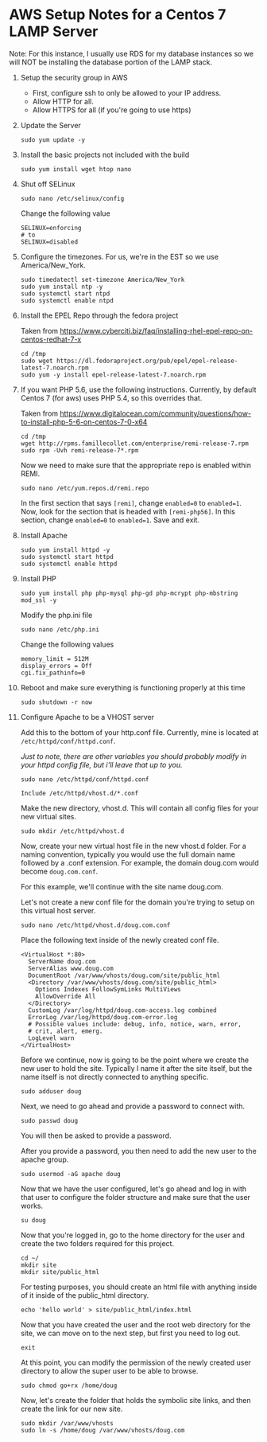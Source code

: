 
# AWS Setup Notes for a Centos 7 LAMP Server

Note: For this instance, I usually use RDS for my database instances so we will NOT be installing the database portion of the LAMP stack.

1. Setup the security group in AWS
    - First, configure ssh to only be allowed to your IP address.
    - Allow HTTP for all.
    - Allow HTTPS for all (if you're going to use https)

2. Update the Server

    ```
    sudo yum update -y
    ```

3. Install the basic projects not included with the build

    ```
    sudo yum install wget htop nano
    ```

4. Shut off SELinux

    ```
    sudo nano /etc/selinux/config
    ```

    Change the following value

    ```
    SELINUX=enforcing
    # to
    SELINUX=disabled
    ```

5. Configure the timezones.  For us, we're in the EST so we use America/New_York.

    ```
    sudo timedatectl set-timezone America/New_York
    sudo yum install ntp -y
    sudo systemctl start ntpd
    sudo systemctl enable ntpd
    ```

6. Install the EPEL Repo through the fedora project

    Taken from https://www.cyberciti.biz/faq/installing-rhel-epel-repo-on-centos-redhat-7-x

    ```
    cd /tmp
    sudo wget https://dl.fedoraproject.org/pub/epel/epel-release-latest-7.noarch.rpm
    sudo yum -y install epel-release-latest-7.noarch.rpm
    ```

7. If you want PHP 5.6, use the following instructions.  Currently, by default Centos 7 (for aws) uses PHP 5.4, so this overrides that.

    Taken from https://www.digitalocean.com/community/questions/how-to-install-php-5-6-on-centos-7-0-x64

    ```
    cd /tmp
    wget http://rpms.famillecollet.com/enterprise/remi-release-7.rpm
    sudo rpm -Uvh remi-release-7*.rpm
    ```

    Now we need to make sure that the appropriate repo is enabled within REMI.

    ```
    sudo nano /etc/yum.repos.d/remi.repo
    ```

    In the first section that says `[remi]`, change `enabled=0` to `enabled=1`.  Now, look for the section that is headed with `[remi-php56]`.  In this section, change `enabled=0` to `enabled=1`. Save and exit.

8. Install Apache

    ```
    sudo yum install httpd -y
    sudo systemctl start httpd
    sudo systemctl enable httpd
    ```

9. Install PHP

    ```
    sudo yum install php php-mysql php-gd php-mcrypt php-mbstring mod_ssl -y
    ```

    Modify the php.ini file

    ```
    sudo nano /etc/php.ini
    ```

    Change the following values

    ```
    memory_limit = 512M
    display_errors = Off
    cgi.fix_pathinfo=0
    ```

10. Reboot and make sure everything is functioning properly at this time

    ```
    sudo shutdown -r now
    ```

11. Configure Apache to be a VHOST server

    Add this to the bottom of your http.conf file.  Currently, mine is located at `/etc/httpd/conf/httpd.conf`.

    _Just to note, there are other variables you should probably modify in your httpd config file, but i'll leave that up to you._

    ```
    sudo nano /etc/httpd/conf/httpd.conf
    ```
    ```
    Include /etc/httpd/vhost.d/*.conf
    ```

    Make the new directory, vhost.d.  This will contain all config files for your new virtual sites.

    ```
    sudo mkdir /etc/httpd/vhost.d
    ```

    Now, create your new virtual host file in the new vhost.d folder. For a naming convention, typically you would use the full domain name followed by a .conf extension.  For example, the domain doug.com would become `doug.com.conf`.

    For this example, we'll continue with the site name doug.com.

    Let's not create a new conf file for the domain you're trying to setup on this virtual host server.

    ```
    sudo nano /etc/httpd/vhost.d/doug.com.conf
    ```

    Place the following text inside of the newly created conf file.

    ```
    <VirtualHost *:80>
      ServerName doug.com
      ServerAlias www.doug.com
      DocumentRoot /var/www/vhosts/doug.com/site/public_html
      <Directory /var/www/vhosts/doug.com/site/public_html>
        Options Indexes FollowSymLinks MultiViews
        AllowOverride All
      </Directory>
      CustomLog /var/log/httpd/doug.com-access.log combined
      ErrorLog /var/log/httpd/doug.com-error.log
      # Possible values include: debug, info, notice, warn, error,
      # crit, alert, emerg.
      LogLevel warn
    </VirtualHost>
    ```

    Before we continue, now is going to be the point where we create the new user to hold the site.  Typically I name it after the site itself, but the name itself is not directly connected to anything specific.

    ```
    sudo adduser doug
    ```

    Next, we need to go ahead and provide a password to connect with.

    ```
    sudo passwd doug
    ```

    You will then be asked to provide a password.

    After you provide a password, you then need to add the new user to the apache group.

    ```
    sudo usermod -aG apache doug
    ```

    Now that we have the user configured, let's go ahead and log in with that user to configure the folder structure and make sure that the user works.

    ```
    su doug
    ```

    Now that you're logged in, go to the home directory for the user and create the two folders required for this project.

    ```
    cd ~/
    mkdir site
    mkdir site/public_html
    ```

    For testing purposes, you should create an html file with anything inside of it inside of the public_html directory.

    ```
    echo 'hello world' > site/public_html/index.html
    ```

    Now that you have created the user and the root web directory for the site, we can move on to the next step, but first you need to log out.

    ```
    exit
    ```

    At this point, you can modify the permission of the newly created user directory to allow the super user to be able to browse.

    ```
    sudo chmod go+rx /home/doug
    ```

    Now, let's create the folder that holds the symbolic site links, and then create the link for our new site.

    ```
    sudo mkdir /var/www/vhosts
    sudo ln -s /home/doug /var/www/vhosts/doug.com
    ```

